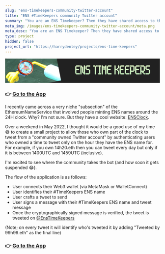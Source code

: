 ```yaml
---
slug: "ens-timekeepers-community-twitter-account"
title: "ENS #TimeKeepers community Twitter account"
summary: "You are an ENS Timekeeper? Then they have shared access to this Twitter account"
meta_img: /images/ens-timekeepers-community-twitter-account/meta.png
meta_desc: "You are an ENS Timekeeper? Then they have shared access to this Twitter account"
type: project
hidden: false
project_url: "https://harrydenley/projects/ens-time-keepers"
---
```


![Banner](./images/ens-timekeepers-community-twitter-account/banner.png)

### 👉 [Go to the App](/projects/ens-time-keepers)

I recently came across a very niche "subsection" of the EthereumNameService that involved people minting ENS names around the 24H clock. Why? I'm not sure. But they have a cool website: [ENSClock](https://ensclock.com/).

Over a weekend in May 2022, I thought it would be a good use of my time 😅 to create a small project to allow those who own part of the clock to tweet from a "community owned Twitter account" by authenticating users who owned a time to tweet only on the hour they have the ENS name for. For example, if you own 14h20.eth then you can tweet every day but only if it is between 1400UTC and 1459UTC (inclusive).

I'm excited to see where the community takes the bot (and how soon it gets suspended 😂).

The flow of the application is as follows:

* User connects their Web3 wallet (via MetaMask or WalletConnect)
* User identifies their #TimeKeepers ENS name
* User crafts a tweet to send
* User signs a message with their #TimeKeepers ENS name and tweet message
* Once the cryptographically signed message is verified, the tweet is tweeted on [@EnsTimeKeepers](https://twitter.com/EnsTimeKeepers)

(Note; on every tweet it will identify who's tweeted it by adding "Tweeted by 99h99.eth" as the final line)

### 👉 [Go to the App](/projects/ens-time-keepers)
